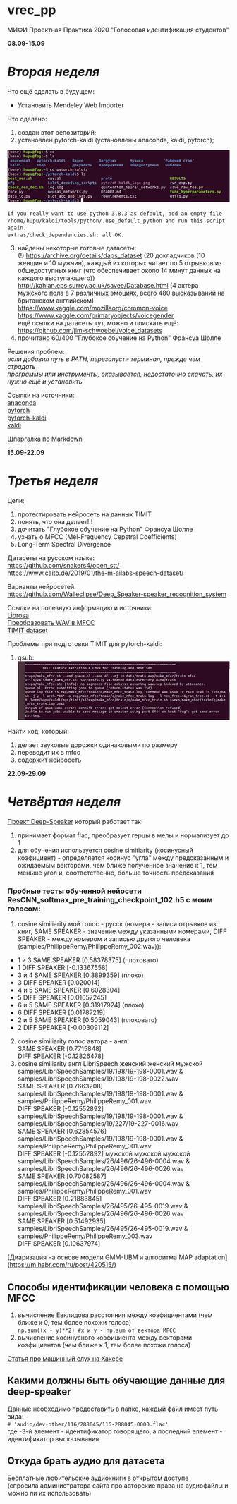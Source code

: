 # vrec_pp
МИФИ Проектная Практика 2020 "Голосовая идентификация студентов"

**08.09-15.09**  
# *Вторая неделя*  

Что ещё сделать в будущем:  
- Установить Mendeley Web Importer

Что сделано:
1. создан этот репозиторий;
2. установлен pytorch-kaldi (установлены anaconda, kaldi, pytorch);  
  
![alt-текст](https://github.com/Shennor/vrec_pp/blob/master/1.png "pytorch-kaldi установлен!)")  
  
  ```console
  If you really want to use python 3.8.3 as default, add an empty file /home/hupu/kaldi/tools/python/.use_default_python and run this script again.  
  extras/check_dependencies.sh: all OK.
  ```
3. найдены некоторые готовые датасеты:  
(!) https://archive.org/details/daps_dataset (20 докладчиков (10 женщин и 10 мужчин), каждый из которых читает по 5 отрывков из общедоступных книг (что обеспечивает около 14 минут данных на каждого выступающего))  
http://kahlan.eps.surrey.ac.uk/savee/Database.html (4 актера мужского пола в 7 различных эмоциях, всего 480 высказываний на британском английском)  
https://www.kaggle.com/mozillaorg/common-voice  
https://www.kaggle.com/primaryobjects/voicegender  
ещё ссылки на датасеты тут, можно и поискать ещё:  
https://github.com/jim-schwoebel/voice_datasets
4. прочитано 60/400 "Глубокое обучение на Python" Франсуа Шолле  

Решения проблем:  
*если добавил путь в PATH, перезапусти терминал, прежде чем страдать*  
*программы или инструменты, оказывается, недостаточно скачать, их нужно ещё и установить*  

Ссылки на источники:  
[anaconda](https://anaconda.org/anaconda/python)  
[pytorch](https://pytorch.org/)  
[pytorch-kaldi](https://github.com/mravanelli/pytorch-kaldi)  
[kaldi](https://kaldi-asr.org)  

[Шпаргалка по Markdown](http://bustep.ru/markdown/shpargalka-po-markdown.html)

**15.09-22.09**  
# *Третья неделя*  

Цели:  
1) протестировать нейросеть на данных TIMIT
2) понять, что она делает!!!
3) дочитать "Глубокое обучение на Python" Франсуа Шолле  
4) узнать о MFCC (Mel-Frequency Cepstral Coefficients)  
5) Long-Term Spectral Divergence  

Датасеты на русском языке:  
https://github.com/snakers4/open_stt/  
https://www.caito.de/2019/01/the-m-ailabs-speech-dataset/  

Варианты нейросетей:  
https://github.com/Walleclipse/Deep_Speaker-speaker_recognition_system  

Ссылки на полезную информацию и источники:  
[Librosa](https://github.com/librosa/librosa)  
[Преобразовать WAV в MFCC](https://github.com/dspavankumar/compute-mfcc)  
[TIMIT dataset](https://github.com/philipperemy/timit)  

Проблемы при подготовки TIMIT для pytorch-kaldi:  
1) qsub:  
![alt-текст](https://github.com/Shennor/vrec_pp/blob/master/2.jpg "")  

Найти код, который:
1) делает звуковые дорожки одинаковыми по размеру  
2) переводит их в mfcc  
3) содержит нейросеть  

**22.09-29.09**  
# *Четвёртая неделя*  

[Проект Deep-Speaker](https://github.com/philipperemy/deep-speaker)
 который работает так:  
 1) принимает формат flac, преобразует герцы в мелы и нормализует до 1  
 2) для обучения используется cosine simitiarity (косинусный коэфициент) - определяется косинус "угла" между предсказанным и ожидаемым векторами, чем ближе полученное значение к 1, тем меньше угол и, соответственно, больше точность предсказания  
 
 ### Пробные тесты обученной нейосети ResCNN_softmax_pre_training_checkpoint_102.h5 с моим голосом:  
 1) cosine similiarity мой голос - русск (номера - записи отрывков из книг, SAME SPEAKER - значение между указанными номерами, DIFF SPEAKER - между номером и записью другого человека (samples/PhilippeRemy/PhilippeRemy_002.wav)):  
 - 1 и 3 SAME SPEAKER [0.58378375] (плоховато)  
 - 1 DIFF SPEAKER [-0.13367558]  
 - 3 и 4 SAME SPEAKER [0.3899359] (плохо)  
 - 3 DIFF SPEAKER [0.020014]
 - 4 и 5 SAME SPEAKER [0.6028304]  
 - 5 DIFF SPEAKER [0.01057245]
 - 6 и 5 SAME SPEAKER [0.31917924] (плохо)  
 - 6 DIFF SPEAKER [0.01787219]
 - 2 и 5 SAME SPEAKER [0.5059043] (плоховато)  
 - 2 DIFF SPEAKER [-0.00309112]  
 2) cosine similiarity голос автора - англ:  
 SAME SPEAKER [0.7715848]  
 DIFF SPEAKER [-0.12826478]  
 3) cosine similiarity англ LibriSpeech
  женский женский мужской  
  samples/LibriSpeechSamples/19/198/19-198-0001.wav  &  samples/LibriSpeechSamples/19/198/19-198-0022.wav  
  SAME SPEAKER [0.7663208]  
  samples/LibriSpeechSamples/19/198/19-198-0001.wav  &  samples/PhilippeRemy/PhilippeRemy_001.wav  
  DIFF SPEAKER [-0.12552892]  
  samples/LibriSpeechSamples/19/198/19-198-0001.wav  &  samples/LibriSpeechSamples/19/227/19-227-0016.wav  
  SAME SPEAKER [0.62854576]  
  samples/LibriSpeechSamples/19/198/19-198-0001.wav  &  samples/PhilippeRemy/PhilippeRemy_001.wav  
  DIFF SPEAKER [-0.12552892] 
  мужской мужской мужской  
  samples/LibriSpeechSamples/26/496/26-496-0004.wav  &  samples/LibriSpeechSamples/26/496/26-496-0026.wav  
  SAME SPEAKER [0.70082587]  
  samples/LibriSpeechSamples/26/496/26-496-0004.wav  &  samples/PhilippeRemy/PhilippeRemy_001.wav  
  DIFF SPEAKER [0.21883845]  
  samples/LibriSpeechSamples/26/495/26-495-0019.wav  &  samples/LibriSpeechSamples/26/496/26-496-0026.wav  
  SAME SPEAKER [0.51492935]  
  samples/LibriSpeechSamples/26/495/26-495-0019.wav  &  samples/PhilippeRemy/PhilippeRemy_003.wav  
  DIFF SPEAKER [0.10637974]  

[Диаризация на основе модели GMM-UBM и алгоритма MAP adaptation] (https://m.habr.com/ru/post/420515/)  

## Способы идентификации человека с помощью MFCC  
1) вычисление Евклидова расстояния между коэфициентами (чем ближе к 0, тем более похожи голоса)  
```np.sum((x - y)**2) #x и y - np.sum от вектора MFCC```
2) вычисление косинусного коэфициента между векторами коэфициентов (чем ближе к 1, тем более похожи голоса)  

[Статья про машинный слух на Хакере](https://xakep.ru/issues/xa/245/)  

## Какими должны быть обучающие данные для deep-speaker  
Данные необходимо предоставить в папке, каждый файл имеет путь вида:  
```# 'audio/dev-other/116/288045/116-288045-0000.flac'```  
где -3-й элемент - идентификатор говорящего, а последний элемент - идентификатор высказывания  

## Откуда брать аудио для датасета

[Бесплатные любительские аудиокниги в открытом доступе](https://prochtu.ru/)  
(спросила администратора сайта про авторские права на аудиофайлы и можно ли их использовать)
